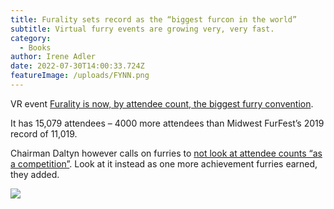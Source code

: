```yaml
---
title: Furality sets record as the “biggest furcon in the world”
subtitle: Virtual furry events are growing very, very fast.
category:
  - Books
author: Irene Adler
date: 2022-07-30T14:00:33.724Z
featureImage: /uploads/FYNN.png
---
```

VR event [Furality is now, by attendee count, the biggest furry convention](https://twitter.com/ScarTheFurry/status/1539325982116663297).

It has 15,079 attendees – 4000 more attendees than Midwest FurFest’s 2019 record of 11,019.

Chairman Daltyn however calls on furries to [not look at attendee counts “as a competition”](https://twitter.com/DaltynWolf/status/1540490749317447680?s=20&t=l6pfCZbGEAjHh6KWLKUhXg). Look at it instead as one more achievement furries earned, they added.



![](/uploads/fl.png)